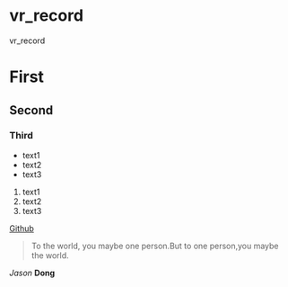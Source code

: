 # vr_record
vr_record

# First
## Second
### Third

- text1
- text2
- text3

1. text1
2. text2
3. text3

[Github](https://github.com/)

> To the world, you maybe one person.But to one person,you maybe the world.

*Jason* **Dong**
